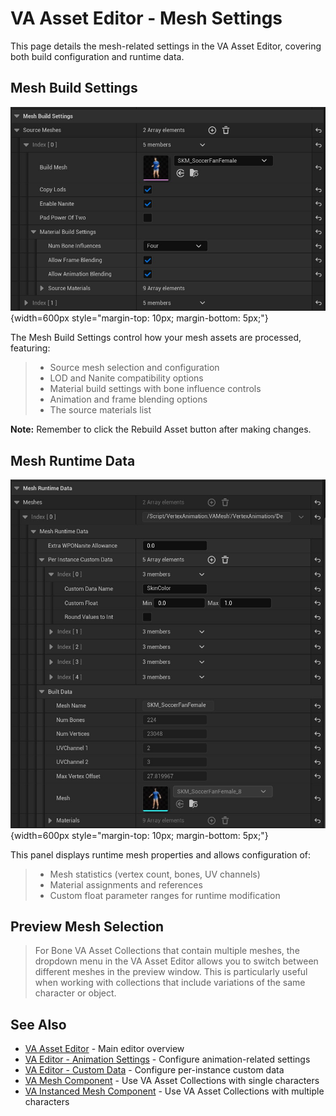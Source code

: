 # VA Asset Editor - Mesh Settings

This page details the mesh-related settings in the VA Asset Editor, covering both build configuration and runtime data.

## Mesh Build Settings
![Mesh Build Settings](assets/vacollect_mesh_build.jpg){width=600px style="margin-top: 10px; margin-bottom: 5px;"}

The Mesh Build Settings control how your mesh assets are processed, featuring:

> - Source mesh selection and configuration
> - LOD and Nanite compatibility options
> - Material build settings with bone influence controls
> - Animation and frame blending options
> - The source materials list

**Note:** Remember to click the Rebuild Asset button after making changes.

## Mesh Runtime Data
![Mesh Runtime Data](assets/vacollect_mesh_runtime.jpg){width=600px style="margin-top: 10px; margin-bottom: 5px;"}

This panel displays runtime mesh properties and allows configuration of:

> - Mesh statistics (vertex count, bones, UV channels)
> - Material assignments and references
> - Custom float parameter ranges for runtime modification

## Preview Mesh Selection

> For Bone VA Asset Collections that contain multiple meshes, the dropdown menu in the VA Asset Editor allows you to switch between different meshes in the preview window. This is particularly useful when working with collections that include variations of the same character or object.

## See Also

- [VA Asset Editor](va-asset-editor.md) - Main editor overview
- [VA Editor - Animation Settings](va-asset-editor-animation.md) - Configure animation-related settings
- [VA Editor - Custom Data](va-asset-editor-custom-data.md) - Configure per-instance custom data
- [VA Mesh Component](vertex-anim-mesh-component.md) - Use VA Asset Collections with single characters
- [VA Instanced Mesh Component](vertex-anim-instanced-mesh-component.md) - Use VA Asset Collections with multiple characters
